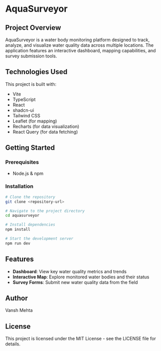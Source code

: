 
# AquaSurveyor

## Project Overview
AquaSurveyor is a water body monitoring platform designed to track, analyze, and visualize water quality data across multiple locations. The application features an interactive dashboard, mapping capabilities, and survey submission tools.

## Technologies Used

This project is built with:

- Vite
- TypeScript
- React
- shadcn-ui
- Tailwind CSS
- Leaflet (for mapping)
- Recharts (for data visualization)
- React Query (for data fetching)

## Getting Started

### Prerequisites
- Node.js & npm

### Installation

```sh
# Clone the repository
git clone <repository-url>

# Navigate to the project directory
cd aquasurveyor

# Install dependencies
npm install

# Start the development server
npm run dev
```

## Features

- **Dashboard**: View key water quality metrics and trends
- **Interactive Map**: Explore monitored water bodies and their status
- **Survey Forms**: Submit new water quality data from the field

## Author

Vansh Mehta

## License

This project is licensed under the MIT License - see the LICENSE file for details.
